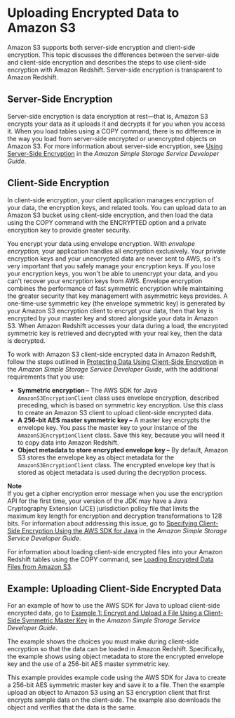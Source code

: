 # Uploading Encrypted Data to Amazon S3<a name="t_uploading-encrypted-data"></a>

Amazon S3 supports both server\-side encryption and client\-side encryption\. This topic discusses the differences between the server\-side and client\-side encryption and describes the steps to use client\-side encryption with Amazon Redshift\. Server\-side encryption is transparent to Amazon Redshift\. 

## Server\-Side Encryption<a name="server-side-encryption"></a>

Server\-side encryption is data encryption at rest—that is, Amazon S3 encrypts your data as it uploads it and decrypts it for you when you access it\. When you load tables using a COPY command, there is no difference in the way you load from server\-side encrypted or unencrypted objects on Amazon S3\. For more information about server\-side encryption, see [Using Server\-Side Encryption](https://docs.aws.amazon.com/AmazonS3/latest/dev/UsingServerSideEncryption.html) in the *Amazon Simple Storage Service Developer Guide*\.

## Client\-Side Encryption<a name="client-side-encryption"></a>

In client\-side encryption, your client application manages encryption of your data, the encryption keys, and related tools\. You can upload data to an Amazon S3 bucket using client\-side encryption, and then load the data using the COPY command with the ENCRYPTED option and a private encryption key to provide greater security\.

You encrypt your data using envelope encryption\. With *envelope encryption,* your application handles all encryption exclusively\. Your private encryption keys and your unencrypted data are never sent to AWS, so it's very important that you safely manage your encryption keys\. If you lose your encryption keys, you won't be able to unencrypt your data, and you can't recover your encryption keys from AWS\. Envelope encryption combines the performance of fast symmetric encryption while maintaining the greater security that key management with asymmetric keys provides\. A one\-time\-use symmetric key \(the envelope symmetric key\) is generated by your Amazon S3 encryption client to encrypt your data, then that key is encrypted by your master key and stored alongside your data in Amazon S3\. When Amazon Redshift accesses your data during a load, the encrypted symmetric key is retrieved and decrypted with your real key, then the data is decrypted\.

To work with Amazon S3 client\-side encrypted data in Amazon Redshift, follow the steps outlined in [Protecting Data Using Client\-Side Encryption](https://docs.aws.amazon.com/AmazonS3/latest/dev/UsingClientSideEncryption.html) in the *Amazon Simple Storage Service Developer Guide*, with the additional requirements that you use:
+ **Symmetric encryption –** The AWS SDK for Java `AmazonS3EncryptionClient` class uses envelope encryption, described preceding, which is based on symmetric key encryption\. Use this class to create an Amazon S3 client to upload client\-side encrypted data\.
+ **A 256\-bit AES master symmetric key –** A master key encrypts the envelope key\. You pass the master key to your instance of the `AmazonS3EncryptionClient` class\. Save this key, because you will need it to copy data into Amazon Redshift\.
+ **Object metadata to store encrypted envelope key –** By default, Amazon S3 stores the envelope key as object metadata for the `AmazonS3EncryptionClient` class\. The encrypted envelope key that is stored as object metadata is used during the decryption process\. 

**Note**  
If you get a cipher encryption error message when you use the encryption API for the first time, your version of the JDK may have a Java Cryptography Extension \(JCE\) jurisdiction policy file that limits the maximum key length for encryption and decryption transformations to 128 bits\. For information about addressing this issue, go to [Specifying Client\-Side Encryption Using the AWS SDK for Java](https://docs.aws.amazon.com/AmazonS3/latest/dev/UsingClientSideEncryptionUpload.html) in the *Amazon Simple Storage Service Developer Guide*\. 

For information about loading client\-side encrypted files into your Amazon Redshift tables using the COPY command, see [Loading Encrypted Data Files from Amazon S3](c_loading-encrypted-files.md)\.

## Example: Uploading Client\-Side Encrypted Data<a name="client-side-encryption-example"></a>

For an example of how to use the AWS SDK for Java to upload client\-side encrypted data, go to [Example 1: Encrypt and Upload a File Using a Client\-Side Symmetric Master Key](https://docs.aws.amazon.com/AmazonS3/latest/dev/encrypt-client-side-symmetric-master-key.html) in the *Amazon Simple Storage Service Developer Guide*\. 

The example shows the choices you must make during client\-side encryption so that the data can be loaded in Amazon Redshift\. Specifically, the example shows using object metadata to store the encrypted envelope key and the use of a 256\-bit AES master symmetric key\. 

This example provides example code using the AWS SDK for Java to create a 256\-bit AES symmetric master key and save it to a file\. Then the example upload an object to Amazon S3 using an S3 encryption client that first encrypts sample data on the client\-side\. The example also downloads the object and verifies that the data is the same\.